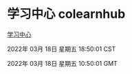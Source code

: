 # 学习中心 colearnhub
[学习中心](http://59.174.27.143:56308/colearnhub/)

2022年 03月 18日 星期五 18:50:01 CST

2022年 03月 18日 星期五 10:50:01 GMT
